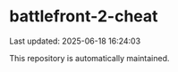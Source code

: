 # battlefront-2-cheat

Last updated: 2025-06-18 16:24:03

This repository is automatically maintained.
